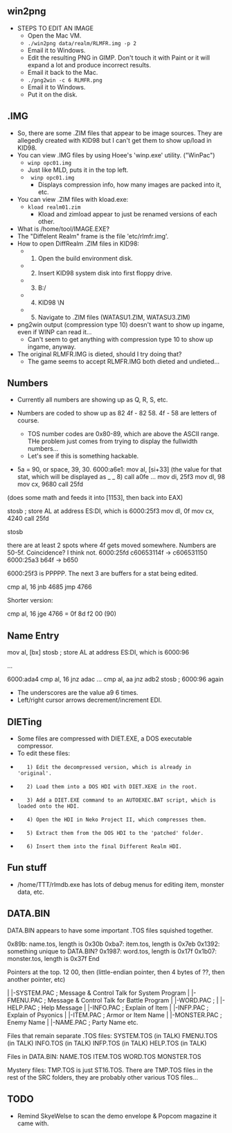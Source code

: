 ## win2png
* STEPS TO EDIT AN IMAGE
	* Open the Mac VM.
	* ```./win2png data/realm/RLMFR.img -p 2```
	* Email it to Windows.
	* Edit the resulting PNG in GIMP. Don't touch it with Paint or it will expand a lot and produce incorrect results.
	* Email it back to the Mac.
	* ```./png2win -c 6 RLMFR.png```
	* Email it to Windows.
	* Put it on the disk.

## .IMG
* So, there are some .ZIM files that appear to be image sources. They are allegedly created with KID98 but I can't get them to show up/load in KID98.
* You can view .IMG files by using Hoee's 'winp.exe' utility. ("WinPac")
	* ```winp opc01.img```
	* Just like MLD, puts it in the top left.
	* ``` winp opc01.img```
		* Displays compression info, how many images are packed into it, etc.
* You can view .ZIM files with kload.exe:
	* ```kload realm01.zim```
		* Kload and zimload appear to just be renamed versions of each other.
* What is /home/tool/IMAGE.EXE?
* The "Diffelent Realm" frame is the file 'etc/rlmfr.img'.
* How to open DiffRealm .ZIM files in KID98:
	* 1) Open the build environment disk.
	* 2) Insert KID98 system disk into first floppy drive.
	* 3) B:/
	* 4) KID98 \N
	* 5) Navigate to .ZIM files (WATASU1.ZIM, WATASU3.ZIM)
* png2win output (compression type 10) doesn't want to show up ingame, even if WINP can read it...
	* Can't seem to get anything with compression type 10 to show up ingame, anyway.
* The original RLMFR.IMG is dieted, should I try doing that?
	* The game seems to accept RLMFR.IMG both dieted and undieted...

## Numbers
* Currently all numbers are showing up as Q, R, S, etc.
* Numbers are coded to show up as 82 4f - 82 58. 4f - 58 are letters of course.
	* TOS number codes are 0x80-89, which are above the ASCII range. THe problem just comes from trying to display the fullwidth numbers...
	* Let's see if this is something hackable.

* 5a = 90, or space, 39, 30.
6000:a6e1: mov al, [si+33] (the value for that stat, which will be displayed as _ _ 8)
call a0fe
...
mov di, 25f3
mov dl, 98
mov cx, 9680
call 25fd

(does some math and feeds it into [1153], then back into EAX)

stosb            ; store AL at address ES:DI, which is 6000:25f3
mov dl, 0f
mov cx, 4240
call 25fd

stosb

there are at least 2 spots where 4f gets moved somewhere. Numbers are 50-5f. Coincidence? I think not.
6000:25fd c60653114f -> c606531150
6000:25a3 b64f -> b650


6000:25f3 is PPPPP. The next 3 are buffers for a stat being edited.



cmp al, 16
jnb 4685
jmp 4766

Shorter version:

cmp al, 16
jge 4766 = 0f 8d f2 00 (90)

## Name Entry
mov al, [bx]
stosb                ; store AL at address ES:DI, which is 6000:96

...

6000:ada4
cmp al, 16
jnz adac
...
cmp al, aa
jnz adb2
stosb                ; 6000:96 again

* The underscores are the value a9 6 times.
* Left/right cursor arrows decrement/increment EDI.


## DIETing
*    Some files are compressed with DIET.EXE, a DOS executable compressor.
*    To edit these files:
*        1) Edit the decompressed version, which is already in 'original'.
*        2) Load them into a DOS HDI with DIET.XEXE in the root.
*        3) Add a DIET.EXE command to an AUTOEXEC.BAT script, which is loaded onto the HDI.
*        4) Open the HDI in Neko Project II, which compresses them.
*        5) Extract them from the DOS HDI to the 'patched' folder.
*        6) Insert them into the final Different Realm HDI.

## Fun stuff
* /home/TTT/rlmdb.exe has lots of debug menus for editing item, monster data, etc.

## DATA.BIN
DATA.BIN appears to have some important .TOS files squished together.

0x89b: name.tos, length is 0x30b
0xba7: item.tos, length is 0x7eb
0x1392: something unique to DATA.BIN?
0x1987: word.tos, length is 0x17f
0x1b07: monster.tos, length is 0x37f
End

Pointers at the top. 12 00, then (little-endian pointer, then 4 bytes of ??, then another pointer, etc)

|   |-SYSTEM.PAC          ; Message & Control Talk for System Program
|   |-FMENU.PAC           ; Message & Control Talk for Battle Program
|   |-WORD.PAC            ; 
|   |-HELP.PAC            ; Help Message
|   |-INFO.PAC            ; Explain of Item
|   |-INFP.PAC            ; Explain of Psyonics
|   |-ITEM.PAC            ; Armor or Item Name
|   |-MONSTER.PAC         ; Enemy Name
|   |-NAME.PAC            ; Party Name etc.

Files that remain separate .TOS files:
SYSTEM.TOS (in TALK)
FMENU.TOS (in TALK)
INFO.TOS (in TALK)
INFP.TOS (in TALK)
HELP.TOS (in TALK)

Files in DATA.BIN:
NAME.TOS
ITEM.TOS
WORD.TOS
MONSTER.TOS


Mystery files:
TMP.TOS is just ST16.TOS.
There are TMP.TOS files in the rest of the SRC folders, they are probably other various TOS files...

## TODO
* Remind SkyeWelse to scan the demo envelope & Popcom magazine it came with.